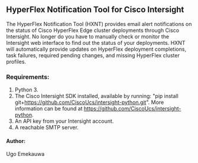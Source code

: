 ## HyperFlex Notification Tool for Cisco Intersight
The HyperFlex Notification Tool (HXNT) provides email alert notifications on the status of Cisco HyperFlex Edge cluster deployments through Cisco Intersight.
No longer do you have to manually check or monitor the Intersight web interface to find out the status of your deployments.
HXNT will automatically provide updates on HyperFlex deployment completions, task failures, required pending changes, and missing HyperFlex cluster profiles.

### Requirements:
  1. Python 3.
  2. The Cisco Intersight SDK installed, available by running: "pip install git+https://github.com/CiscoUcs/intersight-python.git". More information can be found at https://github.com/CiscoUcs/intersight-python.
  3. An API key from your Intersight account.
  4. A reachable SMTP server.

#### Author:
Ugo Emekauwa
